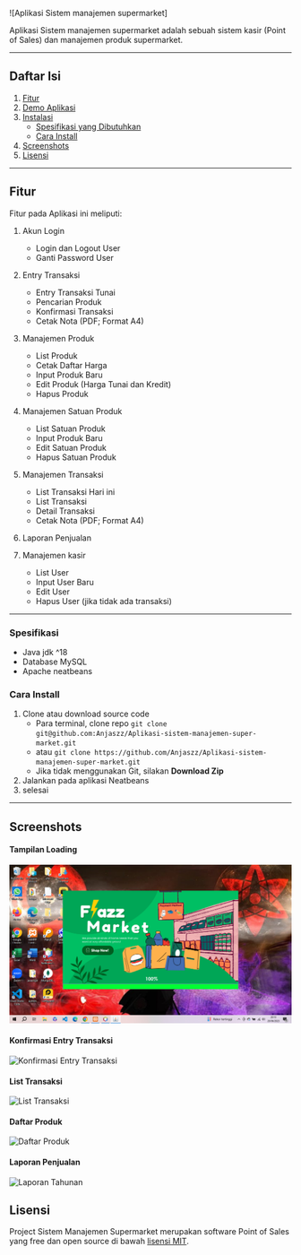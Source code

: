 ![Aplikasi Sistem manajemen supermarket]

Aplikasi  Sistem manajemen supermarket adalah sebuah sistem kasir (Point of Sales) dan manajemen produk supermarket.

<hr>

## Daftar Isi
1. [Fitur](#fitur)
2. [Demo Aplikasi](#demo-aplikasi)
3. [Instalasi](#instalasi)
    - [Spesifikasi yang Dibutuhkan](#spesifikasi)
    - [Cara Install](#cara-install)
6. [Screenshots](#screenshots)
7. [Lisensi](#license)

<hr>

## Fitur

Fitur pada Aplikasi ini meliputi:

1. Akun Login
    - Login dan Logout User
    - Ganti Password User
2. Entry Transaksi
    - Entry Transaksi Tunai
    - Pencarian Produk
    - Konfirmasi Transaksi
    - Cetak Nota (PDF; Format A4)
3. Manajemen Produk
    - List Produk
    - Cetak Daftar Harga
    - Input Produk Baru
    - Edit Produk (Harga Tunai dan Kredit)
    - Hapus Produk
4. Manajemen Satuan Produk
    - List Satuan Produk
    - Input Produk Baru
    - Edit Satuan Produk
    - Hapus Satuan Produk
5. Manajemen Transaksi
    - List Transaksi Hari ini
    - List Transaksi
    - Detail Transaksi
    - Cetak Nota (PDF; Format A4)
6. Laporan Penjualan
   
7. Manajemen kasir
    - List User
    - Input User Baru
    - Edit User
    - Hapus User (jika tidak ada transaksi)

<hr>

### Spesifikasi
- Java jdk ^18
- Database MySQL
- Apache neatbeans
### Cara Install

1. Clone atau download source code
    - Para terminal, clone repo `git clone git@github.com:Anjaszz/Aplikasi-sistem-manajemen-super-market.git`
    - atau `git clone https://github.com/Anjaszz/Aplikasi-sistem-manajemen-super-market.git`
    - Jika tidak menggunakan Git, silakan **Download Zip**
2. Jalankan pada aplikasi Neatbeans
3. selesai


<hr>

## Screenshots

#### Tampilan Loading
![Tampilan Loading aplikasi](SS/Loading.png "Tampilan Awal Aplikasi")

#### Konfirmasi Entry Transaksi
![Konfirmasi Entry Transaksi](public/imgs/02-konfirmasi-entry-transaksi.jpg "Konfirmasi Entry Transaksi")

#### List Transaksi
![List Transaksi](public/imgs/03-list-transaksi.jpg "List Transaksi")

#### Daftar Produk
![Daftar Produk](public/imgs/04-daftar-produk.jpg "Daftar Produk")

#### Laporan Penjualan 
![Laporan Tahunan](public/imgs/06-yearly-sales.jpg "Laporan Tahunan")


## Lisensi

Project Sistem Manajemen Supermarket merupakan software Point of Sales yang free dan open source di bawah [lisensi MIT](LICENSE).
